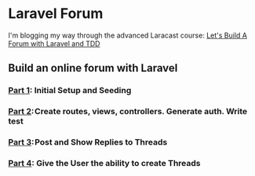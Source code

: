 Laravel Forum
===

I'm blogging my way through the advanced Laracast course: [Let's Build A Forum with Laravel and TDD](https://laracasts.com/series/lets-build-a-forum-with-laravel/)

## Build an online forum with Laravel

### [Part 1](https://medium.com/@connorleech/build-an-online-forum-with-laravel-initial-setup-and-seeding-part-1-a53138d1fffc): Initial Setup and Seeding

### [Part 2](https://medium.com/@connorleech/test-driven-development-tdd-in-laravel-b5a2bf9ab65b): Create routes, views, controllers. Generate auth. Write test

### [Part 3](https://medium.com/@connorleech/build-an-online-forum-with-laravel-analyzing-the-application-part-3-9317a0f893b4): Post and Show Replies to Threads

### [Part 4](https://medium.com/@connorleech/build-an-online-forum-with-laravel-give-the-user-the-ability-to-create-threads-part-4-ccdb6badc618): Give the User the ability to create Threads